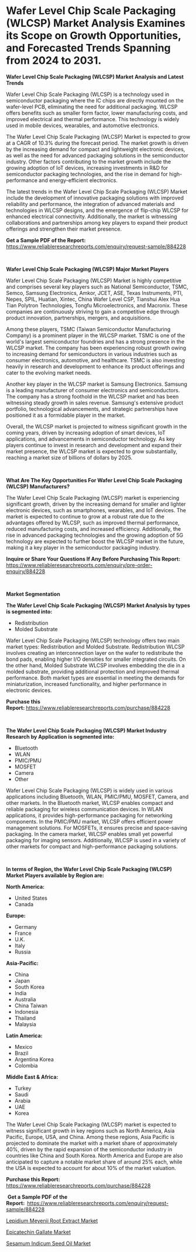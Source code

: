<p><h1>Wafer Level Chip Scale Packaging (WLCSP) Market Analysis Examines its Scope on Growth Opportunities, and Forecasted Trends Spanning from 2024 to 2031.</h1></p><p><strong>Wafer Level Chip Scale Packaging (WLCSP) Market Analysis and Latest Trends</strong></p>
<p><p>Wafer Level Chip Scale Packaging (WLCSP) is a technology used in semiconductor packaging where the IC chips are directly mounted on the wafer-level PCB, eliminating the need for additional packaging. WLCSP offers benefits such as smaller form factor, lower manufacturing costs, and improved electrical and thermal performance. This technology is widely used in mobile devices, wearables, and automotive electronics.</p><p>The Wafer Level Chip Scale Packaging (WLCSP) Market is expected to grow at a CAGR of 10.3% during the forecast period. The market growth is driven by the increasing demand for compact and lightweight electronic devices, as well as the need for advanced packaging solutions in the semiconductor industry. Other factors contributing to the market growth include the growing adoption of IoT devices, increasing investments in R&D for semiconductor packaging technologies, and the rise in demand for high-performance and energy-efficient electronics.</p><p>The latest trends in the Wafer Level Chip Scale Packaging (WLCSP) Market include the development of innovative packaging solutions with improved reliability and performance, the integration of advanced materials and technologies in WLCSP designs, and the emergence of flip-chip WLCSP for enhanced electrical connectivity. Additionally, the market is witnessing collaborations and partnerships among key players to expand their product offerings and strengthen their market presence.</p></p>
<p><strong>Get a Sample PDF of the Report:&nbsp;</strong> <a href="https://www.reliableresearchreports.com/enquiry/request-sample/884228">https://www.reliableresearchreports.com/enquiry/request-sample/884228</a></p>
<p>&nbsp;</p>
<p><strong>Wafer Level Chip Scale Packaging (WLCSP) Major Market Players</strong></p>
<p><p>Wafer Level Chip Scale Packaging (WLCSP) Market is highly competitive and comprises several key players such as National Semiconductor, TSMC, Semco, Samsung Electronics, Amkor, JCET, ASE, Texas Instruments, PTI, Nepes, SPIL, Huatian, Xintec, China Wafer Level CSP, Tianshui Alex Hua Tian Polytron Technologies, Tongfu Microelectronics, and Macronix. These companies are continuously striving to gain a competitive edge through product innovation, partnerships, mergers, and acquisitions.</p><p>Among these players, TSMC (Taiwan Semiconductor Manufacturing Company) is a prominent player in the WLCSP market. TSMC is one of the world's largest semiconductor foundries and has a strong presence in the WLCSP market. The company has been experiencing robust growth owing to increasing demand for semiconductors in various industries such as consumer electronics, automotive, and healthcare. TSMC is also investing heavily in research and development to enhance its product offerings and cater to the evolving market needs.</p><p>Another key player in the WLCSP market is Samsung Electronics. Samsung is a leading manufacturer of consumer electronics and semiconductors. The company has a strong foothold in the WLCSP market and has been witnessing steady growth in sales revenue. Samsung's extensive product portfolio, technological advancements, and strategic partnerships have positioned it as a formidable player in the market.</p><p>Overall, the WLCSP market is projected to witness significant growth in the coming years, driven by increasing adoption of smart devices, IoT applications, and advancements in semiconductor technology. As key players continue to invest in research and development and expand their market presence, the WLCSP market is expected to grow substantially, reaching a market size of billions of dollars by 2025.</p></p>
<p>&nbsp;</p>
<p><strong>What Are The Key Opportunities For Wafer Level Chip Scale Packaging (WLCSP) Manufacturers?</strong></p>
<p><p>The Wafer Level Chip Scale Packaging (WLCSP) market is experiencing significant growth, driven by the increasing demand for smaller and lighter electronic devices, such as smartphones, wearables, and IoT devices. The market is expected to continue to grow at a robust rate due to the advantages offered by WLCSP, such as improved thermal performance, reduced manufacturing costs, and increased efficiency. Additionally, the rise in advanced packaging technologies and the growing adoption of 5G technology are expected to further boost the WLCSP market in the future, making it a key player in the semiconductor packaging industry.</p></p>
<p><strong>Inquire or Share Your Questions If Any Before Purchasing This Report:</strong> <a href="https://www.reliableresearchreports.com/enquiry/pre-order-enquiry/884228">https://www.reliableresearchreports.com/enquiry/pre-order-enquiry/884228</a></p>
<p>&nbsp;</p>
<p><strong>Market Segmentation</strong></p>
<p><strong>The Wafer Level Chip Scale Packaging (WLCSP) Market Analysis by types is segmented into:</strong></p>
<p><ul><li>Redistribution</li><li>Molded Substrate</li></ul></p>
<p><p>Wafer Level Chip Scale Packaging (WLCSP) technology offers two main market types: Redistribution and Molded Substrate. Redistribution WLCSP involves creating an interconnection layer on the wafer to redistribute the bond pads, enabling higher I/O densities for smaller integrated circuits. On the other hand, Molded Substrate WLCSP involves embedding the die in a molded substrate, providing additional protection and improved thermal performance. Both market types are essential in meeting the demands for miniaturization, increased functionality, and higher performance in electronic devices.</p></p>
<p><strong>Purchase this Report:&nbsp;</strong><a href="https://www.reliableresearchreports.com/purchase/884228">https://www.reliableresearchreports.com/purchase/884228</a></p>
<p>&nbsp;</p>
<p><strong>The Wafer Level Chip Scale Packaging (WLCSP) Market Industry Research by Application is segmented into:</strong></p>
<p><ul><li>Bluetooth</li><li>WLAN</li><li>PMIC/PMU</li><li>MOSFET</li><li>Camera</li><li>Other</li></ul></p>
<p><p>Wafer Level Chip Scale Packaging (WLCSP) is widely used in various applications including Bluetooth, WLAN, PMIC/PMU, MOSFET, Camera, and other markets. In the Bluetooth market, WLCSP enables compact and reliable packaging for wireless communication devices. In WLAN applications, it provides high-performance packaging for networking components. In the PMIC/PMU market, WLCSP offers efficient power management solutions. For MOSFETs, it ensures precise and space-saving packaging. In the camera market, WLCSP enables small yet powerful packaging for imaging sensors. Additionally, WLCSP is used in a variety of other markets for compact and high-performance packaging solutions.</p></p>
<p>&nbsp;</p>
<p><strong>In terms of Region, the Wafer Level Chip Scale Packaging (WLCSP) Market Players available by Region are:</strong></p>
<p>
    <p> <strong> North America: </strong>
        <ul>
            <li>United States</li>
            <li>Canada</li>
        </ul>
        </p> 
    <p> <strong> Europe: </strong>
        <ul>
            <li>Germany</li>
            <li>France</li>
            <li>U.K.</li>
            <li>Italy</li>
            <li>Russia</li>
        </ul>
        </p> 
    <p> <strong> Asia-Pacific: </strong>
        <ul>
            <li>China</li>
            <li>Japan</li>
            <li>South Korea</li>
            <li>India</li>
            <li>Australia</li>
            <li>China Taiwan</li>
            <li>Indonesia</li>
            <li>Thailand</li>
            <li>Malaysia</li>
        </ul>
        </p> 
    <p> <strong> Latin America: </strong>
        <ul>
            <li>Mexico</li>
            <li>Brazil</li>
            <li>Argentina Korea</li>
            <li>Colombia</li>
        </ul>
        </p> 
    <p> <strong> Middle East & Africa: </strong>
        <ul>
            <li>Turkey</li>
            <li>Saudi</li>
            <li>Arabia</li>
            <li>UAE</li>
            <li>Korea</li>
        </ul>
    </p>
    </p>
<p><p>The Wafer Level Chip Scale Packaging (WLCSP) market is expected to witness significant growth in key regions such as North America, Asia Pacific, Europe, USA, and China. Among these regions, Asia Pacific is projected to dominate the market with a market share of approximately 40%, driven by the rapid expansion of the semiconductor industry in countries like China and South Korea. North America and Europe are also anticipated to capture a notable market share of around 25% each, while the USA is expected to account for about 10% of the market valuation.</p></p>
<p><strong>Purchase this Report: </strong><a href="https://www.reliableresearchreports.com/purchase/884228">https://www.reliableresearchreports.com/purchase/884228</a></p>
<p>&nbsp;<strong>Get a Sample PDF of the Report:&nbsp;&nbsp;</strong><a href="https://www.reliableresearchreports.com/enquiry/request-sample/884228">https://www.reliableresearchreports.com/enquiry/request-sample/884228</a></p>
<p><strong></strong></p>
<p><p><a href="https://angry-finch-aaf.notion.site/Lepidium-Meyenii-Root-Extract-Market-Size-and-Examines-its-Market-Scope-with-a-Primary-Focus-on-Gr-24573426776841f4a6c0081bbab579d3">Lepidium Meyenii Root Extract Market</a></p><p><a href="https://chivalrous-flock-a86.notion.site/Epicatechin-Gallate-Market-Research-Report-The-Key-To-Successful-Business-Strategy-Forecasted-for-P-9046d0023e0748188f23e6ebc831cb0e">Epicatechin Gallate Market</a></p><p><a href="https://faithful-glue-af3.notion.site/Sesamum-Indicum-Seed-Oil-Market-Size-Focuses-on-Market-Dynamics-In-Depth-Analysis-and-Future-Projec-53897c86674648abb97d6541c3eeade1">Sesamum Indicum Seed Oil Market</a></p></p>